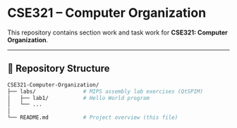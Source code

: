 # CSE321 – Computer Organization  

This repository contains section work and task work for **CSE321: Computer Organization**.  

---

## 📂 Repository Structure  

```bash
CSE321-Computer-Organization/
├── labs/               # MIPS assembly lab exercises (QtSPIM)
│   ├── lab1/           # Hello World program
│   └── ...
│
└── README.md           # Project overview (this file)
```
